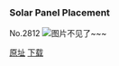 ### Solar Panel Placement
No.2812
![图片不见了~~~](https://imgs.xkcd.com/comics/solar_panel_placement.png)

[原址](https://xkcd.com//2812) [下载](https://imgs.xkcd.com/comics/solar_panel_placement.png)


